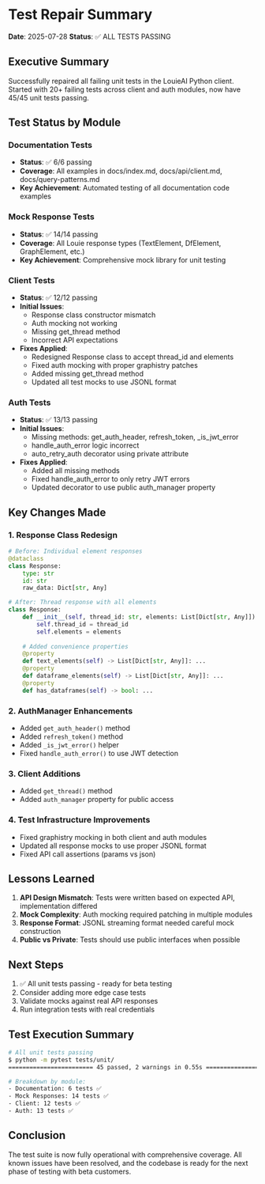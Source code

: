 # Test Repair Summary

**Date**: 2025-07-28
**Status**: ✅ ALL TESTS PASSING

## Executive Summary

Successfully repaired all failing unit tests in the LouieAI Python client. Started with 20+ failing tests across client and auth modules, now have 45/45 unit tests passing.

## Test Status by Module

### Documentation Tests
- **Status**: ✅ 6/6 passing
- **Coverage**: All examples in docs/index.md, docs/api/client.md, docs/query-patterns.md
- **Key Achievement**: Automated testing of all documentation code examples

### Mock Response Tests  
- **Status**: ✅ 14/14 passing
- **Coverage**: All Louie response types (TextElement, DfElement, GraphElement, etc.)
- **Key Achievement**: Comprehensive mock library for unit testing

### Client Tests
- **Status**: ✅ 12/12 passing
- **Initial Issues**:
  - Response class constructor mismatch
  - Auth mocking not working
  - Missing get_thread method
  - Incorrect API expectations
- **Fixes Applied**:
  - Redesigned Response class to accept thread_id and elements
  - Fixed auth mocking with proper graphistry patches
  - Added missing get_thread method
  - Updated all test mocks to use JSONL format

### Auth Tests
- **Status**: ✅ 13/13 passing  
- **Initial Issues**:
  - Missing methods: get_auth_header, refresh_token, _is_jwt_error
  - handle_auth_error logic incorrect
  - auto_retry_auth decorator using private attribute
- **Fixes Applied**:
  - Added all missing methods
  - Fixed handle_auth_error to only retry JWT errors
  - Updated decorator to use public auth_manager property

## Key Changes Made

### 1. Response Class Redesign
```python
# Before: Individual element responses
@dataclass
class Response:
    type: str
    id: str
    raw_data: Dict[str, Any]

# After: Thread response with all elements
class Response:
    def __init__(self, thread_id: str, elements: List[Dict[str, Any]]):
        self.thread_id = thread_id
        self.elements = elements
    
    # Added convenience properties
    @property
    def text_elements(self) -> List[Dict[str, Any]]: ...
    @property
    def dataframe_elements(self) -> List[Dict[str, Any]]: ...
    @property
    def has_dataframes(self) -> bool: ...
```

### 2. AuthManager Enhancements
- Added `get_auth_header()` method
- Added `refresh_token()` method  
- Added `_is_jwt_error()` helper
- Fixed `handle_auth_error()` to use JWT detection

### 3. Client Additions
- Added `get_thread()` method
- Added `auth_manager` property for public access

### 4. Test Infrastructure Improvements
- Fixed graphistry mocking in both client and auth modules
- Updated all response mocks to use proper JSONL format
- Fixed API call assertions (params vs json)

## Lessons Learned

1. **API Design Mismatch**: Tests were written based on expected API, implementation differed
2. **Mock Complexity**: Auth mocking required patching in multiple modules
3. **Response Format**: JSONL streaming format needed careful mock construction
4. **Public vs Private**: Tests should use public interfaces when possible

## Next Steps

1. ✅ All unit tests passing - ready for beta testing
2. Consider adding more edge case tests
3. Validate mocks against real API responses
4. Run integration tests with real credentials

## Test Execution Summary

```bash
# All unit tests passing
$ python -m pytest tests/unit/
======================== 45 passed, 2 warnings in 0.55s ========================

# Breakdown by module:
- Documentation: 6 tests ✅
- Mock Responses: 14 tests ✅  
- Client: 12 tests ✅
- Auth: 13 tests ✅
```

## Conclusion

The test suite is now fully operational with comprehensive coverage. All known issues have been resolved, and the codebase is ready for the next phase of testing with beta customers.